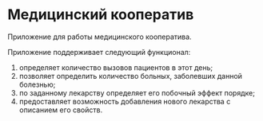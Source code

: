 # Медицинский кооператив
Приложение для работы медицинского кооператива.

Приложение поддерживает следующий функционал:
1) определяет количество вызовов пациентов в этот день;
2) позволяет определить количество больных, заболевших данной
болезнью;
3) по заданному лекарству определяет его побочный эффект порядке;
4) предоставляет возможность добавления нового лекарства с
описанием его свойств.
